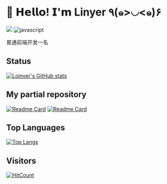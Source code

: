 # 🥳 𝗛𝗲𝗹𝗹𝗼! 𝗜'𝗺 Linyer ٩(๑>◡<๑)۶
[![](https://img.shields.io/badge/-@Loinver-%23181717?style=flat-square&logo=github)](https://github.com/Loinver)
![javascript](https://img.shields.io/badge/-javascript-%232c3e50?style=flat-square&logo=web)

普通前端开发一名

## Status

[![Loinver's GitHub stats](https://github-readme-stats.vercel.app/api?username=Loinver&show_icons=true&theme=radical)](https://github.com/Loinver)

## My partial repository

[![Readme Card](https://github-readme-stats.vercel.app/api/pin/?username=Loinver&repo=element-admin)](https://github.com/Loinver/element-admin)
[![Readme Card](https://github-readme-stats.vercel.app/api/pin/?username=Loinver&repo=WebTpl-admin)](https://github.com/Loinver/WebTpl-admin)

## Top Languages
[![Top Langs](https://github-readme-stats.vercel.app/api/top-langs/?username=Loinver)](https://github.com/Loinver)

## Visitors

[![HitCount](http://hits.dwyl.com/Loinver/Loinver.svg)](http://hits.dwyl.com/Loinver/Loinver)
